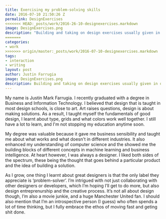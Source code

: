 ```yaml
---
title: Exercising my problem-solving skills
date: 2016-07-10 21:50:26 Z
permalink: DesignExercises
<<<<<<< HEAD:_posts/work/2016-26-10-designexercises.markdown
image: DesignExercises.png
description: "Building and taking on design exercises usually given in design interviews."
=======
categories:
- work
>>>>>>> origin/master:_posts/work/2016-07-10-designexercises.markdown
tags:
- interaction
- writing
layout: post
author: Justin Farrugia
image: DesignExercises.png
description: Building and taking on design exercises usually given in designer interviews.
---
```


My name is Justin Mark Farrugia. I recently graduated with a degree in Business and Information Technology. I believed that design that is taught in most design schools, is close to art. Art raises questions, design is about making solutions. As a result, I taught myself the fundamentals of good design, I learnt about type, grids and what colors work well together. I still have a lot to learn, and I'm not stopping my education anytime soon. 
 
My degree was valuable because it gave me business sensibility and taught me about what works and what doesn't in different industries. It also enhanced my understanding of computer science and the showed me the building blocks of different concepts in machine learning and business intelligence. At heart however, I was always a designer. I liked both sides of the spectrum, these being the thought that goes behind a particular product and the idea of building a solution. 
 
As I grow, one thing I learnt about great designers is that the only label they appreciate is ‘problem-solver’. I’m intrigued with not just collaborating with other designers or developers, which I’m hoping I’ll get to do more, but also design entreprenurship and the creative process. It’s not all about design though, I’m also a movie junkie, and a huge Manchester United fan. I should also mention that I’m an introspective person (I guess) who often spends a lot of time thinking, but I fully embrace the ethos of moving fast and geting shit done. 